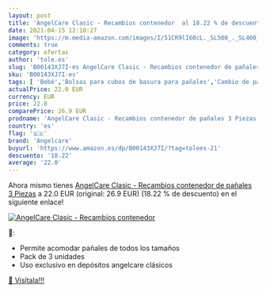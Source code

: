 ```yaml
---
layout: post
title: 'AngelCare Clasic - Recambios contenedor  al 18.22 % de descuento'
date: 2021-04-15 12:10:27
image: 'https://m.media-amazon.com/images/I/51CR9lI60cL._SL500_._SL400_.jpg'
comments: true
category: ofertas
author: 'tole.es'
slug: 'B00143XJ7I-es AngelCare Clasic - Recambios contenedor de pañales 3 Piezas'
sku: 'B00143XJ7I-es'
tags: [ 'Bebé','Bolsas para cubos de basura para pañales','Cambio de pañales','Cubos de basura para pañales y recambios','angelcare','pañales', ]
actualPrice: 22.0 EUR
currency: EUR
price: 22.0
comparePrice: 26.9 EUR
prodname: 'AngelCare Clasic - Recambios contenedor de pañales 3 Piezas'
country: 'es'
flag: '🇪🇸'
brand: 'Angelcare'
buyurl: 'https://www.amazon.es/dp/B00143XJ7I/?tag=tolees-21'
descuento: '18.22'
average: '22.0'
---
```


Ahora mismo tienes [AngelCare Clasic - Recambios contenedor de pañales 3 Piezas](https://www.amazon.es/dp/B00143XJ7I/?tag=tolees-21) a 22.0 EUR (original: 26.9 EUR) (18.22 %  de descuento) en el siguiente enlace!

[![AngelCare Clasic - Recambios contenedor ](https://m.media-amazon.com/images/I/51CR9lI60cL._SL500_._SL400_.jpg)](https://www.amazon.es/dp/B00143XJ7I/?tag=tolees-21)

🔎:

- Permite acomodar pañales de todos los tamaños
- Pack de 3 unidades
- Uso exclusivo en depósitos angelcare clásicos

[🛒 Visítala!!!](https://www.amazon.es/dp/B00143XJ7I/?tag=tolees-21)
